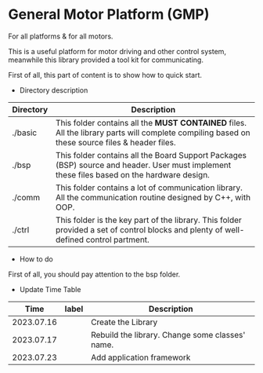 # General Motor Platform (GMP) 

For all platforms & for all motors.

This is a useful platform for motor driving and other control system, meanwhile this library provided a tool kit for communicating.

First of all, this part of content is to show how to quick start.

+ Directory description

| Directory | Description                                                  |
| --------- | ------------------------------------------------------------ |
| ./basic   | This folder contains all the **MUST CONTAINED** files. All the library parts will complete compiling based on these source files & header files. |
| ./bsp     | This folder contains all the Board Support Packages (BSP) source and header. User must implement these files based on the hardware design. |
| ./comm    | This folder contains a lot of communication library. All the communication routine designed by C++, with OOP. |
| ./ctrl    | This folder is the key part of the library. This folder provided a set of control blocks and plenty of well-defined control partment. |

+ How to do

First of all, you should pay attention to the bsp folder.



+ Update Time Table

| Time       | label | Description                                     |
| ---------- | ----- | ----------------------------------------------- |
| 2023.07.16 |       | Create the Library                              |
| 2023.07.17 |       | Rebuild the library. Change some classes' name. |
| 2023.07.23 |       | Add application framework                       |



